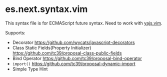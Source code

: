 # es.next.syntax.vim

This syntax file is for ECMAScript future syntax. Need to work with [yajs.vim][].

[yajs.vim]:https://github.com/othree/yajs.vim

Supports:

* Decorator <https://github.com/wycats/javascript-decorators>
* Class Static Fields(Property Initializer) <https://github.com/tc39/proposal-class-public-fields>
* Bind Operator <https://github.com/tc39/proposal-bind-operator>
* `import()` <https://github.com/tc39/proposal-dynamic-import>
* Simple Type Hint

